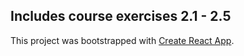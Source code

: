 ## Includes course exercises 2.1 - 2.5

This project was bootstrapped with [Create React App](https://github.com/facebook/create-react-app).
